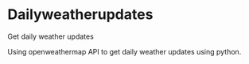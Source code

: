 # Dailyweatherupdates
Get daily weather updates

Using openweathermap API to get daily weather updates using python.
